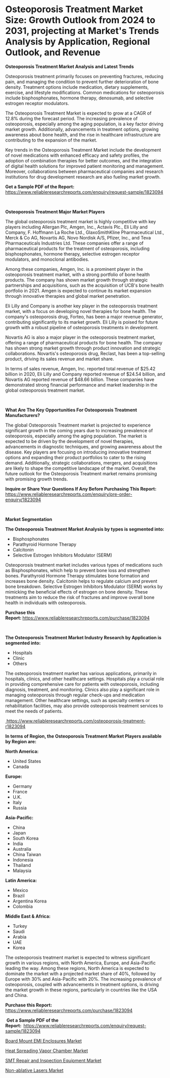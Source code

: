 <p><h1>Osteoporosis Treatment Market Size: Growth Outlook from 2024 to 2031, projecting at Market's Trends Analysis by Application, Regional Outlook, and Revenue</h1></p><p><strong>Osteoporosis Treatment Market Analysis and Latest Trends</strong></p>
<p><p>Osteoporosis treatment primarily focuses on preventing fractures, reducing pain, and managing the condition to prevent further deterioration of bone density. Treatment options include medication, dietary supplements, exercise, and lifestyle modifications. Common medications for osteoporosis include bisphosphonates, hormone therapy, denosumab, and selective estrogen receptor modulators.</p><p>The Osteoporosis Treatment Market is expected to grow at a CAGR of 12.8% during the forecast period. The increasing prevalence of osteoporosis, especially among the aging population, is a key factor driving market growth. Additionally, advancements in treatment options, growing awareness about bone health, and the rise in healthcare infrastructure are contributing to the expansion of the market.</p><p>Key trends in the Osteoporosis Treatment Market include the development of novel medications with enhanced efficacy and safety profiles, the adoption of combination therapies for better outcomes, and the integration of digital health solutions for improved patient monitoring and management. Moreover, collaborations between pharmaceutical companies and research institutions for drug development research are also fueling market growth.</p></p>
<p><strong>Get a Sample PDF of the Report:&nbsp;</strong> <a href="https://www.reliableresearchreports.com/enquiry/request-sample/1823094">https://www.reliableresearchreports.com/enquiry/request-sample/1823094</a></p>
<p>&nbsp;</p>
<p><strong>Osteoporosis Treatment Major Market Players</strong></p>
<p><p>The global osteoporosis treatment market is highly competitive with key players including Allergan Plc, Amgen, Inc., Actavis Plc., Eli Lilly and Company, F. Hoffmann La Roche Ltd., GlaxoSmithKline Pharmaceutical Ltd., Merck & Co AG, Novartis AG, Novo Nordisk A/S, Pfizer, Inc., and Teva Pharmaceuticals Industries Ltd. These companies offer a range of pharmaceutical products for the treatment of osteoporosis, including bisphosphonates, hormone therapy, selective estrogen receptor modulators, and monoclonal antibodies.</p><p>Among these companies, Amgen, Inc. is a prominent player in the osteoporosis treatment market, with a strong portfolio of bone health products. The company has shown market growth through strategic partnerships and acquisitions, such as the acquisition of UCB's bone health portfolio in 2021. Amgen is expected to continue its market expansion through innovative therapies and global market penetration.</p><p>Eli Lilly and Company is another key player in the osteoporosis treatment market, with a focus on developing novel therapies for bone health. The company's osteoporosis drug, Forteo, has been a major revenue generator, contributing significantly to its market growth. Eli Lilly is poised for future growth with a robust pipeline of osteoporosis treatments in development.</p><p>Novartis AG is also a major player in the osteoporosis treatment market, offering a range of pharmaceutical products for bone health. The company has shown strong market growth through product innovation and strategic collaborations. Novartis's osteoporosis drug, Reclast, has been a top-selling product, driving its sales revenue and market share.</p><p>In terms of sales revenue, Amgen, Inc. reported total revenue of $25.42 billion in 2020, Eli Lilly and Company reported revenue of $24.54 billion, and Novartis AG reported revenue of $48.66 billion. These companies have demonstrated strong financial performance and market leadership in the global osteoporosis treatment market.</p></p>
<p>&nbsp;</p>
<p><strong>What Are The Key Opportunities For Osteoporosis Treatment Manufacturers?</strong></p>
<p><p>The global Osteoporosis Treatment market is projected to experience significant growth in the coming years due to increasing prevalence of osteoporosis, especially among the aging population. The market is expected to be driven by the development of novel therapies, advancements in diagnostic techniques, and growing awareness about the disease. Key players are focusing on introducing innovative treatment options and expanding their product portfolios to cater to the rising demand. Additionally, strategic collaborations, mergers, and acquisitions are likely to shape the competitive landscape of the market. Overall, the future outlook for the Osteoporosis Treatment market remains promising with promising growth trends.</p></p>
<p><strong>Inquire or Share Your Questions If Any Before Purchasing This Report:</strong> <a href="https://www.reliableresearchreports.com/enquiry/pre-order-enquiry/1823094">https://www.reliableresearchreports.com/enquiry/pre-order-enquiry/1823094</a></p>
<p>&nbsp;</p>
<p><strong>Market Segmentation</strong></p>
<p><strong>The Osteoporosis Treatment Market Analysis by types is segmented into:</strong></p>
<p><ul><li>Bisphosphonates</li><li>Parathyroid Hormone Therapy</li><li>Calcitonin</li><li>Selective Estrogen Inhibitors Modulator (SERM)</li></ul></p>
<p><p>Osteoporosis treatment market includes various types of medications such as Bisphosphonates, which help to prevent bone loss and strengthen bones. Parathyroid Hormone Therapy stimulates bone formation and increases bone density. Calcitonin helps to regulate calcium and prevent bone breakdown. Selective Estrogen Inhibitors Modulator (SERM) works by mimicking the beneficial effects of estrogen on bone density. These treatments aim to reduce the risk of fractures and improve overall bone health in individuals with osteoporosis.</p></p>
<p><strong>Purchase this Report:&nbsp;</strong><a href="https://www.reliableresearchreports.com/purchase/1823094">https://www.reliableresearchreports.com/purchase/1823094</a></p>
<p>&nbsp;</p>
<p><strong>The Osteoporosis Treatment Market Industry Research by Application is segmented into:</strong></p>
<p><ul><li>Hospitals</li><li>Clinic</li><li>Others</li></ul></p>
<p><p>The osteoporosis treatment market has various applications, primarily in hospitals, clinics, and other healthcare settings. Hospitals play a crucial role in providing comprehensive care for patients with osteoporosis, including diagnosis, treatment, and monitoring. Clinics also play a significant role in managing osteoporosis through regular check-ups and medication management. Other healthcare settings, such as specialty centers or rehabilitation facilities, may also provide osteoporosis treatment services to meet the needs of patients.</p></p>
<p><a href="https://www.reliableresearchreports.com/osteoporosis-treatment-r1823094">&nbsp;https://www.reliableresearchreports.com/osteoporosis-treatment-r1823094</a></p>
<p><strong>In terms of Region, the Osteoporosis Treatment Market Players available by Region are:</strong></p>
<p>
    <p> <strong> North America: </strong>
        <ul>
            <li>United States</li>
            <li>Canada</li>
        </ul>
        </p> 
    <p> <strong> Europe: </strong>
        <ul>
            <li>Germany</li>
            <li>France</li>
            <li>U.K.</li>
            <li>Italy</li>
            <li>Russia</li>
        </ul>
        </p> 
    <p> <strong> Asia-Pacific: </strong>
        <ul>
            <li>China</li>
            <li>Japan</li>
            <li>South Korea</li>
            <li>India</li>
            <li>Australia</li>
            <li>China Taiwan</li>
            <li>Indonesia</li>
            <li>Thailand</li>
            <li>Malaysia</li>
        </ul>
        </p> 
    <p> <strong> Latin America: </strong>
        <ul>
            <li>Mexico</li>
            <li>Brazil</li>
            <li>Argentina Korea</li>
            <li>Colombia</li>
        </ul>
        </p> 
    <p> <strong> Middle East & Africa: </strong>
        <ul>
            <li>Turkey</li>
            <li>Saudi</li>
            <li>Arabia</li>
            <li>UAE</li>
            <li>Korea</li>
        </ul>
    </p>
    </p>
<p><p>The osteoporosis treatment market is expected to witness significant growth in various regions, with North America, Europe, and Asia-Pacific leading the way. Among these regions, North America is expected to dominate the market with a projected market share of 40%, followed by Europe with 30% and Asia-Pacific with 20%. The increasing prevalence of osteoporosis, coupled with advancements in treatment options, is driving the market growth in these regions, particularly in countries like the USA and China.</p></p>
<p><strong>Purchase this Report: </strong><a href="https://www.reliableresearchreports.com/purchase/1823094">https://www.reliableresearchreports.com/purchase/1823094</a></p>
<p>&nbsp;<strong>Get a Sample PDF of the Report:&nbsp;&nbsp;</strong><a href="https://www.reliableresearchreports.com/enquiry/request-sample/1823094">https://www.reliableresearchreports.com/enquiry/request-sample/1823094</a></p>
<p><strong></strong></p>
<p><p><a href="https://github.com/eeenafisainka/Market-Research-Report-List-1/blob/main/board-mount-emi-enclosures-market.md">Board Mount EMI Enclosures Market</a></p><p><a href="https://github.com/liliskanaya73/Market-Research-Report-List-1/blob/main/heat-spreading-vapor-chamber-market.md">Heat Spreading Vapor Chamber Market</a></p><p><a href="https://github.com/mzurpwxu46/Market-Research-Report-List-1/blob/main/smt-repair-and-inspection-equipment-market.md">SMT Repair and Inspection Equipment Market</a></p><p><a href="https://github.com/thomasBaker655/Market-Research-Report-List-1/blob/main/non-ablative-lasers-market.md">Non-ablative Lasers Market</a></p></p>